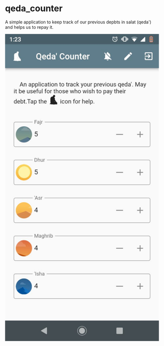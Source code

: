 # qeda_counter

A simple application to keep track of our previous depbts in salat (qeda')
and helps us to repay it.

![demo.jpg](./demo.jpg)
